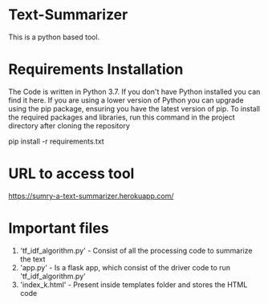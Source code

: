 # Text-Summarizer
This is a python based tool.

# Requirements Installation
The Code is written in Python 3.7. If you don't have Python installed you can find it here. If you are using a lower version of Python you can upgrade using the pip package, ensuring you have the latest version of pip. To install the required packages and libraries, run this command in the project directory after cloning the repository

pip install -r requirements.txt

# URL to access tool 
https://sumry-a-text-summarizer.herokuapp.com/

# Important files
1. 'tf_idf_algorithm.py' - Consist of all the processing code to summarize the text
2. 'app.py' - Is a flask app, which consist of the driver code to run 'tf_idf_algorithm.py'
3. 'index_k.html' - Present inside templates folder and stores the HTML code 
